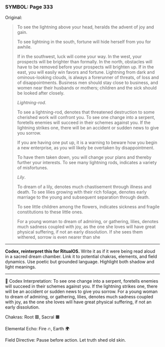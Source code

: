 ### SYMBOL: Page 333

Original:
> To see the lightning above your head, heralds the advent of joy and gain.
> 
> 
> To see lightning in the south, fortune will hide herself from you for awhile.
> 
> 
> If in the southwest, luck will come your way. In the west,
> your prospects will be brighter than formally. In the north,
> obstacles will have to be removed before your prospects will
> brighten up. If in the east, you will easily win favors and fortune.
> Lightning from dark and ominous-looking clouds, is always
> a forerunner of threats, of loss and of disappointments.
> Business men should stay close to business, and women near
> their husbands or mothers; children and the sick should be
> looked after closely.
> 
> 
> _Lightning-rod_.
> 
> 
> To see a lightning-rod, denotes that threatened destruction to some
> cherished work will confront you. To see one change into a serpent,
> foretells enemies will succeed in their schemes against you.
> If the lightning strikes one, there will be an accident or sudden
> news to give you sorrow.
> 
> 
> If you are having one put up, it is a warning to beware how you begin
> a new enterprise, as you will likely be overtaken by disappointment.
> 
> 
> To have them taken down, you will change your plans and
> thereby further your interests. To see many lightning rods,
> indicates a variety of misfortunes.
> 
> 
> _Lily_.
> 
> 
> To dream of a lily, denotes much chastisement through illness and death.
> To see lilies growing with their rich foliage, denotes early marriage
> to the young and subsequent separation through death.
> 
> 
> To see little children among the flowers, indicates sickness
> and fragile constitutions to these little ones.
> 
> 
> For a young woman to dream of admiring, or gathering, lilies,
> denotes much sadness coupled with joy, as the one she loves
> will have great physical suffering, if not an early dissolution.
> If she sees them withered, sorrow is even nearer than she

---

**Codex, reinterpret this for RitualOS.**
Write it as if it were being read aloud in a sacred dream chamber.
Link it to potential chakras, elements, and field dynamics.
Use poetic but grounded language.
Highlight both shadow and light meanings.

---

🔁 Codex Interpretation:
To see one change into a serpent, foretells enemies will succeed in their schemes against you. If the lightning strikes one, there will be an accident or sudden news to give you sorrow. For a young woman to dream of admiring, or gathering, lilies, denotes much sadness coupled with joy, as the one she loves will have great physical suffering, if not an early dissolution.

Chakras: Root 🟥, Sacral 🟧

Elemental Echo: Fire 🔥, Earth 🌍

Field Directive: Pause before action. Let truth shed old skin.
